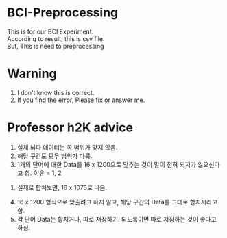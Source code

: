# BCI-Preprocessing

This is for our BCI Experiment.   
According to result, this is csv file.   
But, This is need to preprocessing

# Warning
1. I don't know this is correct.
2. If you find the error, Please fix or answer me.

# Professor h2K advice   
1. 실제 뇌파 데이터는 꼭 범위가 맞지 않음.   
2. 해당 구간도 모두 범위가 다름.   
3. 1개의 단어에 대한 Data를 16 x 1200으로 맞추는 것이 말이 전혀 되지가 않으신다고 함. 이유 = 1, 2
 1) 실제로 합쳐보면, 16 x 1075로 나옴.   
4. 16 x 1200 형식으로 맞출려고 하지 말고, 해당 구간의 Data를 그대로 합치시라고 함.   
5. 각 단어 Data는 합치거나, 따로 저장하기. 되도록이면 따로 저장하는 것이 좋다고 하심.   
